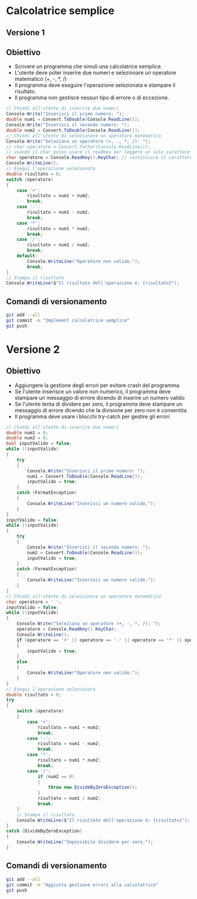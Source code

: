 # Calcolatrice semplice

## Versione 1

## Obiettivo

- Scrivere un programma che simuli una calcolatrice semplice.
- L'utente deve poter inserire due numeri e selezionare un operatore matematico (+, -, *, /)
- Il programma deve eseguire l'operazione selezionata e stampare il risultato.
- Il programma non gestisce nessun tipo di errore o di eccezione.

```csharp
// Chiedi all'utente di inserire due numeri
Console.Write("Inserisci il primo numero: ");
double num1 = Convert.ToDouble(Console.ReadLine());
Console.Write("Inserisci il secondo numero: ");
double num2 = Convert.ToDouble(Console.ReadLine());
// Chiedi all'utente di selezionare un operatore matematico
Console.Write("Seleziona un operatore (+, -, *, /): ");
// char operatore = Convert.ToChar(Console.ReadLine());
// usando il char posso usare il readkey per leggere un solo carattere
char operatore = Console.ReadKey().KeyChar; // restituisce il carattere premuto dall'utente senza dover premere invio
Console.WriteLine();
// Esegui l'operazione selezionata
double risultato = 0;
switch (operatore)
{
    case '+':
        risultato = num1 + num2;
        break;
    case '-':
        risultato = num1 - num2;
        break;
    case '*':
        risultato = num1 * num2;
        break;
    case '/':
        risultato = num1 / num2;
        break;
    default:
        Console.WriteLine("Operatore non valido.");
        break;
}
// Stampa il risultato
Console.WriteLine($"Il risultato dell'operazione è: {risultato}");
```

## Comandi di versionamento

```bash
git add --all
git commit -m "Implement calcolatrice semplice"
git push
```

# Versione 2

## Obiettivo

- Aggiungere la gestione degli errori per evitare crash del programma.
- Se l'utente inserisce un valore non numerico, il programma deve stampare un messaggio di errore dicendo di inserire un numero valido
- Se l'utente tenta di dividere per zero, il programma deve stampare un messaggio di errore dicendo che la divisione per zero non è consentita
- Il programma deve usare i blocchi try-catch per gestire gli errori

```csharp
// Chiedi all'utente di inserire due numeri
double num1 = 0;
double num2 = 0;
bool inputValido = false;
while (!inputValido)
{
    try
    {
        Console.Write("Inserisci il primo numero: ");
        num1 = Convert.ToDouble(Console.ReadLine());
        inputValido = true;
    }
    catch (FormatException)
    {
        Console.WriteLine("Inserisci un numero valido.");
    }
}
inputValido = false;
while (!inputValido)
{
    try
    {
        Console.Write("Inserisci il secondo numero: ");
        num2 = Convert.ToDouble(Console.ReadLine());
        inputValido = true;
    }
    catch (FormatException)
    {
        Console.WriteLine("Inserisci un numero valido.");
    }
}
// Chiedi all'utente di selezionare un operatore matematico
char operatore = ' ';
inputValido = false;
while (!inputValido)
{
    Console.Write("Seleziona un operatore (+, -, *, /): ");
    operatore = Console.ReadKey().KeyChar;
    Console.WriteLine();
    if (operatore == '+' || operatore == '-' || operatore == '*' || operatore == '/')
    {
        inputValido = true;
    }
    else
    {
        Console.WriteLine("Operatore non valido.");
    }
}
// Esegui l'operazione selezionata
double risultato = 0;
try
{
    switch (operatore)
    {
        case '+':
            risultato = num1 + num2;
            break;
        case '-':
            risultato = num1 - num2;
            break;
        case '*':
            risultato = num1 * num2;
            break;
        case '/':
            if (num2 == 0)
            {
                throw new DivideByZeroException();
            }
            risultato = num1 / num2;
            break;
    }
    // Stampa il risultato
    Console.WriteLine($"Il risultato dell'operazione è: {risultato}");
}
catch (DivideByZeroException)
{
    Console.WriteLine("Impossibile dividere per zero.");
}
```

## Comandi di versionamento

```bash
git add --all
git commit -m "Aggiunta gestione errori alla calcolatrice"
git push
```